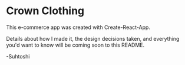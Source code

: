 # Crown Clothing

This e-commerce app was created with Create-React-App.


Details about how I made it, the design decisions taken, and everything you'd want to know will be coming soon to this README.

-Suhtoshi

